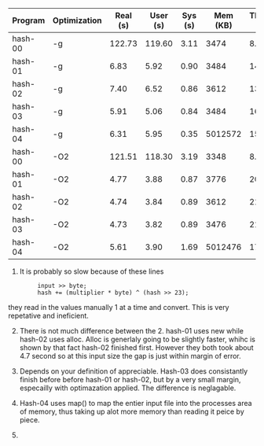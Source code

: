 
Program   | Optimization | Real (s) | User (s) | Sys (s) | Mem (KB) | Throughput (MH/s) | Speedup
----------|--------------|----------|----------|---------|----------|--------------------|---------
hash-00   | -g           | 122.73   | 119.60   | 3.11    | 3474     | 8.15               | 1.00
hash-01   | -g           | 6.83     | 5.92     | 0.90    | 3484     | 146.42             | 17.97
hash-02   | -g           | 7.40     | 6.52     | 0.86    | 3612     | 135.14             | 16.11
hash-03   | -g           | 5.91     | 5.06     | 0.84    | 3484     | 169.20             | 20.80
hash-04   | -g           | 6.31     | 5.95     | 0.35    | 5012572  | 158.47             | 19.34
hash-00   | -O2          | 121.51   | 118.30   | 3.19    | 3348     | 8.23               | 1.00
hash-01   | -O2          | 4.77     | 3.88     | 0.87    | 3776     | 209.64             | 25.47
hash-02   | -O2          | 4.74     | 3.84     | 0.89    | 3612     | 210.97             | 25.63
hash-03   | -O2          | 4.73     | 3.82     | 0.89    | 3476     | 211.39             | 25.68
hash-04   | -O2          | 5.61     | 3.90     | 1.69    | 5012476  | 178.25             | 21.64




1) It is probably so slow because of these lines 

            input >> byte;
            hash += (multiplier * byte) ^ (hash >> 23);

they read in the values manually 1 at a time and convert. This is very repetative and ineficient.


2) There is not much difference between the 2. hash-01 uses new while hash-02 uses alloc. Alloc is generlaly going to be slightly faster, whihc is shown by that fact hash-02 finished first. However they both took about 4.7 second so at this input size the gap is just within margin of error. 

3) Depends on your definition of appreciable. Hash-03 does consistantly finish before before hash-01 or hash-02, but by a very small margin, especailly with optimazation applied. The difference is neglagable. 

4) Hash-04 uses map() to map the entier input file into the processes area of memory, thus taking up alot more memory than reading it peice by piece. 


5)
